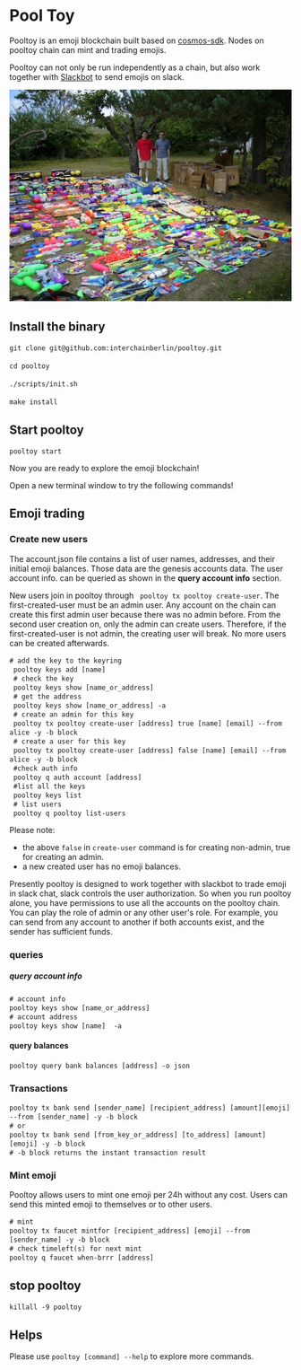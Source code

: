# Pool Toy

Pooltoy is an emoji blockchain built based on [cosmos-sdk](https://github.com/cosmos/cosmos-sdk). Nodes on pooltoy chain can mint and trading emojis.

Pooltoy can not only be run independently as a chain, but also work together  with [Slackbot](https://github.com/interchainberlin/slackbot) to send emojis on slack.

![pool toy blockchain](./notes/cover_resize.jpg)


## Install the binary

```shell
git clone git@github.com:interchainberlin/pooltoy.git 

cd pooltoy

./scripts/init.sh

make install
```
## Start pooltoy
```shell
pooltoy start
```
Now you are ready to explore the emoji blockchain!

Open a new terminal window to try the following commands!
  

## Emoji trading

### Create new users

The account.json file contains a list of user names, addresses, and their initial emoji balances. Those data are the genesis accounts data. The user account info. can be queried as shown in the **query account info** section. 

New users join in pooltoy through ` pooltoy tx pooltoy create-user`. The first-created-user must be an admin user. Any account on the chain can create this first admin user because there was no admin before. From the second user creation on, only the admin can create users. 
Therefore, if the first-created-user is not admin, the creating user will break. No more users can be created afterwards.

```shell
# add the key to the keyring
 pooltoy keys add [name]
 # check the key
 pooltoy keys show [name_or_address]
 # get the address
 pooltoy keys show [name_or_address] -a
 # create an admin for this key
 pooltoy tx pooltoy create-user [address] true [name] [email] --from alice -y -b block
 # create a user for this key
 pooltoy tx pooltoy create-user [address] false [name] [email] --from alice -y -b block
 #check auth info
 pooltoy q auth account [address]
 #list all the keys
 pooltoy keys list
 # list users
 pooltoy q pooltoy list-users
```
Please note:

- the above `false` in `create-user` command is for creating non-admin, true for creating an admin.
- a new created user has no emoji balances.

Presently pooltoy is designed to work together with slackbot to trade emoji in slack chat, slack controls the user authorization. So when you run pooltoy alone, you have permissions to use all the accounts on the pooltoy chain. You can play the role of admin or any other user's role. For example, you can send from any account to another if both accounts exist, and the sender has sufficient funds.

### queries
##### query account info
```shell
# account info
pooltoy keys show [name_or_address]
# account address
pooltoy keys show [name]  -a
```
#### query balances
```shell
pooltoy query bank balances [address] -o json
```

### Transactions
```shell
pooltoy tx bank send [sender_name] [recipient_address] [amount][emoji] --from [sender_name] -y -b block
# or 
pooltoy tx bank send [from_key_or_address] [to_address] [amount][emoji] -y -b block
# -b block returns the instant transaction result
````

### Mint emoji
Pooltoy allows users to mint one emoji per 24h without any cost. Users can send this minted emoji to themselves or to other users.

```shell
# mint
pooltoy tx faucet mintfor [recipient_address] [emoji] --from [sender_name] -y -b block
# check timeleft(s) for next mint
pooltoy q faucet when-brrr [address]
```
## stop pooltoy
```shell
killall -9 pooltoy
```

## Helps
Please use `pooltoy [command] --help` to explore more commands.
